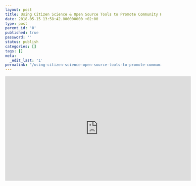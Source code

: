 ```yaml
---
layout: post
title: Using Citizen Science & Open Source Tools to Promote Community Health
date: 2018-05-15 13:58:42.000000000 +02:00
type: post
parent_id: '0'
published: true
password: ''
status: publish
categories: []
tags: []
meta:
  _edit_last: '1'
permalink: "/using-citizen-science-open-source-tools-to-promote-community-health/"
---
```

<p><iframe width="600" height="338" src="https://www.youtube.com/embed/t1JW3HcU9bo?rel=0&amp;showinfo=0&amp;start=599" frameborder="0"; encrypted-media" allowfullscreen></p>
